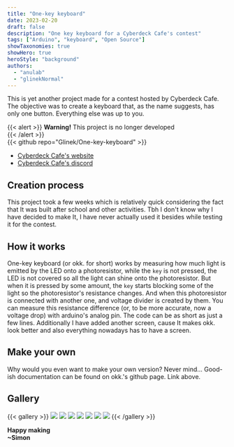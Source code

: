 ```yaml
---
title: "One-key keyboard"
date: 2023-02-20
draft: false
description: "One key keyboard for a Cyberdeck Cafe's contest"
tags: ["Arduino", "keyboard", "Open Source"]
showTaxonomies: true
showHero: true
heroStyle: "background"
authors:
  - "anulab"
  - "glinekNormal"
---
```


This is yet another project made for a contest hosted by Cyberdeck Cafe. The objective was to create a keyboard that, as the name suggests, has only one button. Everything else was up to you.

{{< alert >}}
**Warning!** This project is no longer developed    
{{< /alert >}}     
{{< github repo="Glinek/One-key-keyboard" >}}
* [Cyberdeck Cafe's website](https://cyberdeck.cafe/)
* [Cyberdeck Cafe's discord](https://discord.com/invite/JK76KBsfuR)

## Creation process
This project took a few weeks which is relatively quick considering the fact that It was built after school and other activities. Tbh I don't know why I have decided to make It, I have never actually used it besides while testing it for the contest. 

## How it works
One-key keyboard (or okk. for short) works by measuring how much light is emitted by the LED onto a photoresistor, while the `key` is not pressed, the LED is not covered so all the light can shine onto the photoresistor. But when it is pressed by some amount, the `key` starts blocking some of the light so the photoresistor's resistance changes. And when this photoresistor is connected with another one, and voltage divider is created by them. You can measure this resistance difference (or, to be more accurate, now a voltage drop) with arduino's analog pin. The code can be as short as just a few lines. Additionally I have added another screen, cause It makes okk. look better and also everything nowadays has to have a screen.

## Make your own
Why would you even want to make your own version? Never mind... Good-ish documentation can be found on okk.'s github page. Link above.

## Gallery
{{< gallery >}}
  <img src="gallery/1.jpg" class="grid-w33" />
  <img src="gallery/2.jpg" class="grid-w33" />
  <img src="gallery/3.jpg" class="grid-w33" />
  <img src="gallery/4.jpg" class="grid-w33" />
  <img src="gallery/5.jpg" class="grid-w33" />
  <img src="gallery/6.jpg" class="grid-w33" />
  <img src="gallery/7.jpg" class="grid-w33" />
{{< /gallery >}}

**Happy making**\
**~Simon**